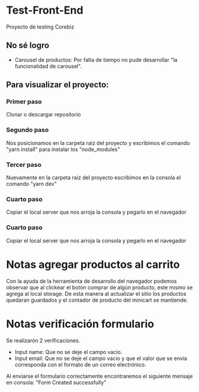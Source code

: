 # Test-Front-End

Proyecto de testing Corebiz



## No sé logro

- Carousel de productos: Por falta de tiempo no pude desarrollar "la funcionalidad de carousel".


## Para visualizar el proyecto:

### Primer paso
Clonar o descargar repositorio


### Segundo paso
Nos posicionamos en la carpeta raiz del proyecto y escribimos el comando "yarn install" para instalar los "node_modules"


### Tercer paso
Nuevamente en la carpeta raiz del proyecto escribimos en la consola el comando "yarn dev"


### Cuarto paso
Copiar el local server que nos arroja la consola y pegarlo en el navegador


### Cuarto paso
Copiar el local server que nos arroja la consola y pegarlo en el navegador


# Notas agregar productos al carrito

Con la ayuda de la herramienta de desarrollo del navegador podemos observar que al clickear el botón comprar de algún producto, este mismo se agrega al local storage.
De esta manera al actualizar el sitio los productos quedaran guardados y el contador de producto del minicart se mantiende.


# Notas verificación formulario

Se realizarón 2 verificaciones.

- Input name: Que no se deje el campo vacio.
- Input email: Que no se deje el campo vacio y que el valor que se envía corresponda con el formato de un correo electrónico.

Al enviarse el formulario correctamente encontraremos el siguiente mensaje en consola: "Form Created successfully"

